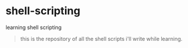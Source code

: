 # shell-scripting
learning shell scripting
> this is the repository of all the shell scripts i'll write while learning.
